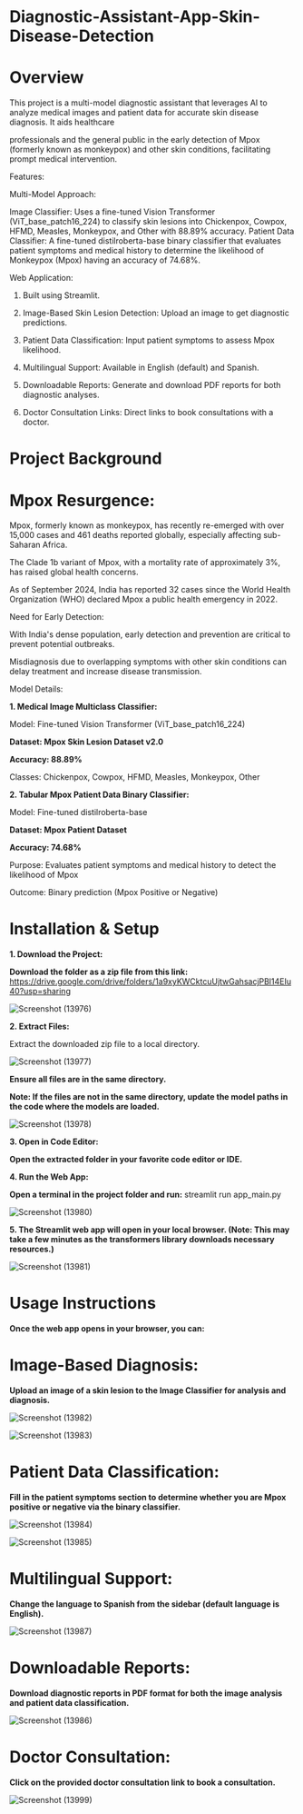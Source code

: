 # Diagnostic-Assistant-App-Skin-Disease-Detection

# Overview

This project is a multi-model diagnostic assistant that leverages AI to analyze medical images and patient data for accurate skin disease diagnosis. It aids healthcare 

professionals and the general public in the early detection of Mpox (formerly known as monkeypox) and other skin conditions, facilitating prompt medical intervention.

Features:

Multi-Model Approach:

Image Classifier: Uses a fine-tuned Vision Transformer (ViT_base_patch16_224) to classify skin lesions into Chickenpox, Cowpox, HFMD, Measles, Monkeypox, and Other with 88.89% accuracy.
Patient Data Classifier: A fine-tuned distilroberta-base binary classifier that evaluates patient symptoms and medical history to determine the likelihood of Monkeypox (Mpox) having an accuracy of 74.68%.

Web Application:


1. Built using Streamlit.
   
2. Image-Based Skin Lesion Detection: Upload an image to get diagnostic predictions.
   
3. Patient Data Classification: Input patient symptoms to assess Mpox likelihood.
   
4. Multilingual Support: Available in English (default) and Spanish.
   
5. Downloadable Reports: Generate and download PDF reports for both diagnostic analyses.

6. Doctor Consultation Links: Direct links to book consultations with a doctor.

   
# Project Background

# Mpox Resurgence:

Mpox, formerly known as monkeypox, has recently re-emerged with over 15,000 cases and 461 deaths reported globally, especially affecting sub-Saharan Africa.

The Clade 1b variant of Mpox, with a mortality rate of approximately 3%, has raised global health concerns.

As of September 2024, India has reported 32 cases since the World Health Organization (WHO) declared Mpox a public health emergency in 2022.

Need for Early Detection:

With India's dense population, early detection and prevention are critical to prevent potential outbreaks.

Misdiagnosis due to overlapping symptoms with other skin conditions can delay treatment and increase disease transmission.

Model Details:

**1. Medical Image Multiclass Classifier:**

Model: Fine-tuned Vision Transformer (ViT_base_patch16_224)

**Dataset: Mpox Skin Lesion Dataset v2.0**

**Accuracy: 88.89%**

Classes: Chickenpox, Cowpox, HFMD, Measles, Monkeypox, Other

**2. Tabular Mpox Patient Data Binary Classifier:**

Model: Fine-tuned distilroberta-base

**Dataset: Mpox Patient Dataset**

**Accuracy: 74.68%**

Purpose: Evaluates patient symptoms and medical history to detect the likelihood of Mpox

Outcome: Binary prediction (Mpox Positive or Negative)


# Installation & Setup

**1. Download the Project:**

**Download the folder as a zip file from this link:** https://drive.google.com/drive/folders/1a9xyKWCktcuUjtwGahsacjPBl14EIu40?usp=sharing


![Screenshot (13976)](https://github.com/user-attachments/assets/a586620d-69de-40e8-9a29-c4f4f3a1c514)


**2. Extract Files:**

Extract the downloaded zip file to a local directory.


![Screenshot (13977)](https://github.com/user-attachments/assets/a9760cf9-f91c-4b4e-aead-972834a68732)


**Ensure all files are in the same directory.**

**Note: If the files are not in the same directory, update the model paths in the code where the models are loaded.**


![Screenshot (13978)](https://github.com/user-attachments/assets/33438850-9760-4c4e-938c-7f7610b36cca)


**3. Open in Code Editor:**

**Open the extracted folder in your favorite code editor or IDE.**


**4. Run the Web App:**

**Open a terminal in the project folder and run:** streamlit run app_main.py


![Screenshot (13980)](https://github.com/user-attachments/assets/87ad84a5-44dc-45c1-ac23-1d69ac0fbec8)


**5. The Streamlit web app will open in your local browser. (Note: This may take a few minutes as the transformers library downloads necessary resources.)**


![Screenshot (13981)](https://github.com/user-attachments/assets/cce6bb7a-0e65-4a67-9120-88c92907a4e7)


# Usage Instructions

**Once the web app opens in your browser, you can:**


# Image-Based Diagnosis:

**Upload an image of a skin lesion to the Image Classifier for analysis and diagnosis.**


![Screenshot (13982)](https://github.com/user-attachments/assets/dc3dde8a-8155-4989-8edf-c7c871aa0ae7)


![Screenshot (13983)](https://github.com/user-attachments/assets/0c9ccf1d-a9c6-4278-99ab-226dd830f64d)



# Patient Data Classification:

**Fill in the patient symptoms section to determine whether you are Mpox positive or negative via the binary classifier.**


![Screenshot (13984)](https://github.com/user-attachments/assets/86141fea-2f4b-4fc6-8902-751e7c276119)


![Screenshot (13985)](https://github.com/user-attachments/assets/c267bf7d-551c-4453-a2ee-71a5998ec7bd)



# Multilingual Support:

**Change the language to Spanish from the sidebar (default language is English).**


![Screenshot (13987)](https://github.com/user-attachments/assets/81cf0570-c258-4986-9669-c59cb0478a4b)


# Downloadable Reports:

**Download diagnostic reports in PDF format for both the image analysis and patient data classification.**


![Screenshot (13986)](https://github.com/user-attachments/assets/49080ca7-ec39-4f01-ae74-fa1be7d1e922)


# Doctor Consultation:

**Click on the provided doctor consultation link to book a consultation.**


![Screenshot (13999)](https://github.com/user-attachments/assets/bc18c1df-0da7-4c88-a57e-459faf899e7c)

